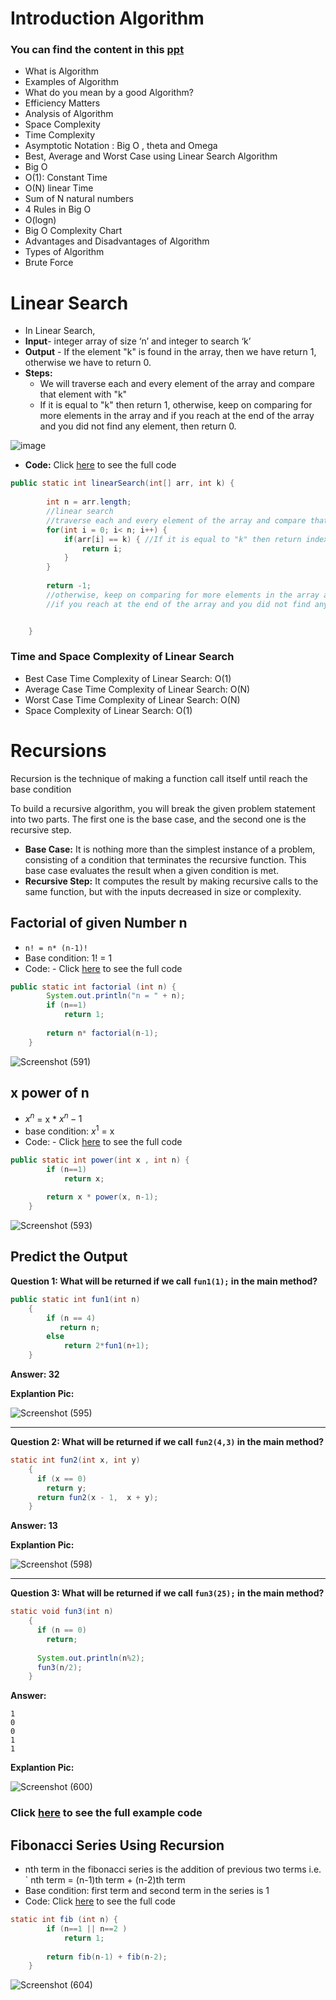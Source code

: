 # Introduction Algorithm


### You can find the content in this [ppt](./Algorithm%20IntroductionPPT.pdf)

- What is Algorithm
- Examples of Algorithm
- What do you mean by a good Algorithm?
- Efficiency Matters
- Analysis of Algorithm
- Space Complexity
- Time Complexity
- Asymptotic Notation : Big O , theta and Omega
- Best, Average and Worst Case using Linear Search Algorithm
- Big O 
- O(1): Constant Time
- O(N) linear Time
- Sum of N natural numbers
- 4 Rules in Big O
- O(logn)
- Big O Complexity Chart
- Advantages and Disadvantages of Algorithm
- Types of Algorithm
- Brute Force

# Linear Search

- In Linear Search,
- **Input**-  integer array of size ‘n’ and integer to search ‘k’
- **Output** -  If the element "k" is found in the array, then we have return 1, otherwise we have to return 0.
- **Steps:**
	- We will traverse each and every element of the array and compare that element with "k"  
	- If it is equal to "k" then return 1, otherwise, keep on comparing for more elements in the array and if you reach at the end of the array and you did not find any element, then return 0.
	
![image](https://user-images.githubusercontent.com/70228962/173245734-30e6c1b4-00ce-44a6-9119-3d6baab4b4aa.png)


- **Code:** Click [here](./LinearSearch.java) to see the full code

```java
public static int linearSearch(int[] arr, int k) {
		
		int n = arr.length;
		//linear search
		//traverse each and every element of the array and compare that element with "k". 
		for(int i = 0; i< n; i++) {
			if(arr[i] == k) { //If it is equal to "k" then return index its present, 
				return i;
			}
		}
			
		return -1;
		//otherwise, keep on comparing for more elements in the array and 
		//if you reach at the end of the array and you did not find any element, then return -1.


	}
```

### Time and Space Complexity of Linear Search

- Best Case Time Complexity of Linear Search: O(1)
- Average Case Time Complexity of Linear Search: O(N)
- Worst Case Time Complexity of Linear Search: O(N)
- Space Complexity of Linear Search: O(1)

# Recursions

Recursion is the technique of making a function call itself until reach the base condition

To build a recursive algorithm, you will break the given problem statement into two parts. The first one is the base case, and the second one is the recursive step.

- **Base Case:** It is nothing more than the simplest instance of a problem, consisting of a condition that terminates the recursive function. This base case evaluates the result when a given condition is met.
- **Recursive Step:** It computes the result by making recursive calls to the same function, but with the inputs decreased in size or complexity.

## Factorial of given Number n

- `n! = n* (n-1)!`
- Base condition: 1! = 1
- Code: - Click [here](./FactorialOfNum.java) to see the full code
```java
public static int factorial (int n) {
		System.out.println("n = " + n);
		if (n==1)
			return 1;
		
		return n* factorial(n-1);
	}
```
![Screenshot (591)](https://user-images.githubusercontent.com/70228962/173191985-023fe3a7-0055-4dbf-96c8-09b046007f00.png)

## x power of n

- $x^n$ = x * $x^n-1$
- base condition: $x^1$ = x
- Code: - Click [here](./xPowerOfN.java) to see the full code
```java
public static int power(int x , int n) {
		if (n==1)
			return x;
		
		return x * power(x, n-1);
	}
```
![Screenshot (593)](https://user-images.githubusercontent.com/70228962/173192249-051c7b5b-49f7-4103-97d5-075a62876131.png)


## Predict the Output 

**Question 1: What will be returned if we call `fun1(1);` in the main method?**
```java
public static int fun1(int n)
	{
	    if (n == 4)
	       return n;
	    else 
	    	return 2*fun1(n+1);
	}
```

**Answer: 32**

**Explantion Pic:**

![Screenshot (595)](https://user-images.githubusercontent.com/70228962/173192402-6e00d704-de00-400c-9b85-79e651731e19.png)

---

**Question 2: What will be returned if we call `fun2(4,3)` in the main method?**
```java
static int fun2(int x, int y) 
	{
	  if (x == 0)
	    return y;
	  return fun2(x - 1,  x + y);
	} 
```

**Answer: 13**

**Explantion Pic:**

![Screenshot (598)](https://user-images.githubusercontent.com/70228962/173192588-c62fff0a-94e0-407b-8ce4-a337b5bd948f.png)

---

**Question 3: What will be returned if we call `fun3(25);` in the main method?**
```java
static void fun3(int n)
	{
	  if (n == 0)
	    return;
	 
	  System.out.println(n%2);
	  fun3(n/2);
	} 
```

**Answer:**
```
1
0
0
1
1
```

**Explantion Pic:**

![Screenshot (600)](https://user-images.githubusercontent.com/70228962/173192638-9d64275b-12a6-4e61-a052-b81bcd0308c2.png)

### Click [here](./examples.java) to see the full example code

## Fibonacci Series Using Recursion

- nth term in the fibonacci series is the addition of previous two terms i.e. ` nth term  =  (n-1)th term + (n-2)th term
- Base condition: first term and second term in the series is 1
- Code: Click [here](/FibDemo.java) to see the full code
```java
static int fib (int n) {
		if (n==1 || n==2 )
			return 1;
		
		return fib(n-1) + fib(n-2);
	}
```

![Screenshot (604)](https://user-images.githubusercontent.com/70228962/173192883-ce5c668e-53cc-44da-97cf-85bc75b5084f.png)
